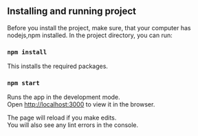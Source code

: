 
## Installing and running project

Before you install the project, make sure, that your computer has nodejs,npm installed.
In the project directory, you can run:

### `npm install`

This installs the required packages.

### `npm start`

Runs the app in the development mode.<br />
Open [http://localhost:3000](http://localhost:3000) to view it in the browser.

The page will reload if you make edits.<br />
You will also see any lint errors in the console.
